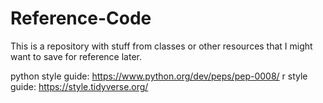 # Reference-Code

This is a repository with stuff from classes or other resources that I might want to save for reference later.

python style guide: https://www.python.org/dev/peps/pep-0008/
r style guide: https://style.tidyverse.org/
